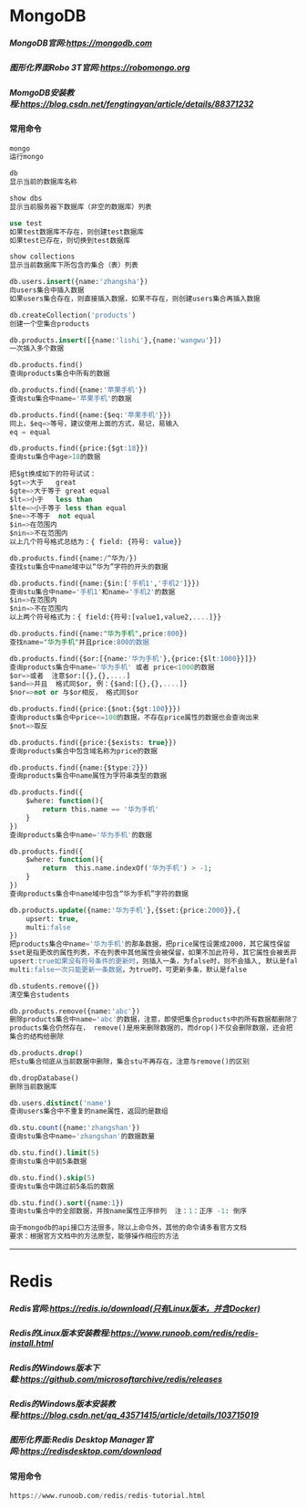 # MongoDB

##### MongoDB官网:https://mongodb.com

##### 图形化界面Robo 3T官网:https://robomongo.org

##### MomgoDB安装教程:https://blog.csdn.net/fengtingyan/article/details/88371232

#### 常用命令

```sql
mongo   
运行mongo

db	
显示当前的数据库名称

show dbs	
显示当前服务器下数据库（非空的数据库）列表

use test	
如果test数据库不存在，则创建test数据库
如果test已存在，则切换到test数据库

show collections	
显示当前数据库下所包含的集合（表）列表

db.users.insert({name:'zhangsha'})	
向users集合中插入数据
如果users集合存在，则直接插入数据，如果不存在，则创建users集合再插入数据

db.createCollection('products')
创建一个空集合products

db.products.insert([{name:'lishi'},{name:'wangwu'}])		
一次插入多个数据

db.products.find()
查询products集合中所有的数据

db.products.find({name:'苹果手机'})
查询stu集合中name='苹果手机'的数据

db.products.find({name:{$eq:'苹果手机'}})
同上，$eq=>等号，建议使用上面的方式，易记，易输入
eq = equal

db.products.find({price:{$gt:18}})
查询stu集合中age>18的数据  
 
把$gt换成如下的符号试试：
$gt=>大于   great
$gte=>大于等于 great equal
$lt=>小于   less than
$lte=>小于等于 less than equal
$ne=>不等于  not equal
$in=>在范围内
$nin=>不在范围内
以上几个符号格式总结为：{ field: {符号: value}}

db.products.find({name:/^华为/})
查找stu集合中name域中以“华为”字符的开头的数据

db.products.find({name:{$in:['手机1','手机2']}})
查询stu集合中name='手机1'和name='手机2'的数据
$in=>在范围内
$nin=>不在范围内
以上两个符号格式为：{ field:{符号:[value1,value2,....]}}

db.products.find({name:"华为手机",price:800})
查找name="华为手机"并且price:800的数据

db.products.find({$or:[{name:'华为手机'},{price:{$lt:1000}}]})
查询products集合中name='华为手机' 或者 price<1000的数据
$or=>或者  注意$or:[{},{},....]
$and=>并且  格式同$or, 例：{$and:[{},{},....]}
$nor=>not or 与$or相反， 格式同$or

db.products.find({price:{$not:{$gt:100}}})
查询products集合中price<=100的数据，不存在price属性的数据也会查询出来
$not=>取反 

db.products.find({price:{$exists: true}})
查询products集合中包含域名称为price的数据

db.products.find({name:{$type:2}})
查询products集合中name属性为字符串类型的数据

db.products.find({
	$where: function(){
		return this.name == '华为手机'
	}
})
查询products集合中name='华为手机'的数据

db.products.find({
	$where: function(){
 		return  this.name.indexOf('华为手机') > -1;
	}
})
查询products集合中name域中包含“华为手机”字符的数据

db.products.update({name:'华为手机'},{$set:{price:2000}},{
	upsert: true,
	multi:false
})
把products集合中name='华为手机'的那条数据，把price属性设置成2000，其它属性保留
$set是指更改的属性列表，不在列表中其他属性会被保留，如果不加此符号，其它属性会被丢弃（_id属性比较特殊，不会丢失）
upsert:true如果没有符号条件的更新时，则插入一条，为false时，则不会插入, 默认是false
multi:false一次只能更新一条数据，为true时，可更新多条，默认是false

db.students.remove({})
清空集合students

db.products.remove({name:'abc'})
删除products集合中name='abc'的数据，注意，即使把集合products中的所有数据都删除了
products集合仍然存在， remove()是用来删除数据的，而drop()不仅会删除数据，还会把
集合的结构给删除

db.products.drop()
把stu集合彻底从当前数据中删除，集合stu不再存在，注意与remove()的区别

db.dropDatabase()
删除当前数据库

db.users.distinct('name')
查询users集合中不重复的name属性，返回的是数组

db.stu.count({name:'zhangshan'})
查询stu集合中name='zhangshan'的数据数量

db.stu.find().limit(5)
查询stu集合中前5条数据

db.stu.find().skip(5)
查询stu集合中跳过前5条后的数据

db.stu.find().sort({name:1})
查询stu集合中的全部数据，并按name属性正序排列  注：1：正序 -1: 倒序

由于mongodb的api接口方法很多，除以上命令外，其他的命令请多看官方文档
要求：根据官方文档中的方法原型，能够操作相应的方法
```

------

# Redis

##### Redis官网:https://redis.io/download(只有Linux版本，并含Docker)

##### Redis的Linux版本安装教程:https://www.runoob.com/redis/redis-install.html

##### Redis的Windows版本下载:https://github.com/microsoftarchive/redis/releases

##### Redis的Windows版本安装教程:https://blog.csdn.net/qq_43571415/article/details/103715019

##### 图形化界面:Redis Desktop Manager官网:https://redisdesktop.com/download

#### 常用命令

```sql
https://www.runoob.com/redis/redis-tutorial.html
```

